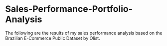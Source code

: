 # Sales-Performance-Portfolio-Analysis
The following are the results of my sales performance analysis based on the Brazilian E-Commerce Public Dataset by Olist.
